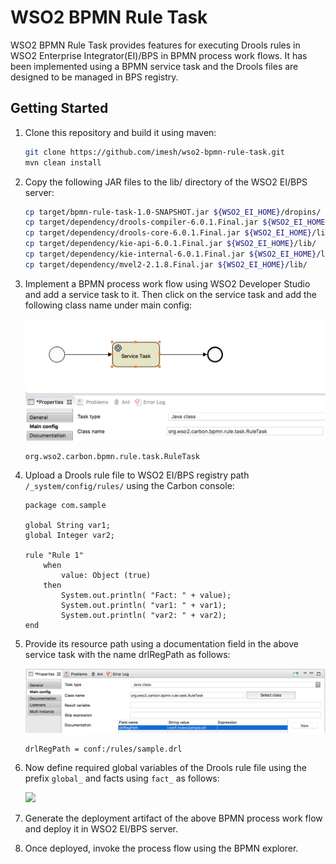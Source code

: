 # WSO2 BPMN Rule Task

WSO2 BPMN Rule Task provides features for executing Drools rules in WSO2 Enterprise Integrator(EI)/BPS in BPMN process 
work flows. It has been implemented using a BPMN service task and the Drools files are designed to be managed in 
BPS registry.

## Getting Started

1. Clone this repository and build it using maven:

    ````bash
    git clone https://github.com/imesh/wso2-bpmn-rule-task.git
    mvn clean install
    ````

2. Copy the following JAR files to the lib/ directory of the WSO2 EI/BPS server:

    ````bash
    cp target/bpmn-rule-task-1.0-SNAPSHOT.jar ${WSO2_EI_HOME}/dropins/
    cp target/dependency/drools-compiler-6.0.1.Final.jar ${WSO2_EI_HOME}/lib/
    cp target/dependency/drools-core-6.0.1.Final.jar ${WSO2_EI_HOME}/lib/
    cp target/dependency/kie-api-6.0.1.Final.jar ${WSO2_EI_HOME}/lib/
    cp target/dependency/kie-internal-6.0.1.Final.jar ${WSO2_EI_HOME}/lib/
    cp target/dependency/mvel2-2.1.8.Final.jar ${WSO2_EI_HOME}/lib/
    ````

3. Implement a BPMN process work flow using WSO2 Developer Studio and add a service task to it. Then click on the 
service task and add the following class name under main config:

    ![](images/rule-task-class-def.png)
    
    ````
    org.wso2.carbon.bpmn.rule.task.RuleTask
    ````

4. Upload a Drools rule file to WSO2 EI/BPS registry path ```/_system/config/rules/``` using the Carbon console:
 
    ````drools
    package com.sample
    
    global String var1;
    global Integer var2;
    
    rule "Rule 1"
        when
            value: Object (true)
        then
            System.out.println( "Fact: " + value);
            System.out.println( "var1: " + var1);
            System.out.println( "var2: " + var2);
    end
    ````
 
5. Provide its resource path using a documentation field in the above service task with the name drlRegPath as follows:

    ![](images/rule-task-drl-resource-path-def.png)
    
    ````
    drlRegPath = conf:/rules/sample.drl
    ````

5. Now define required global variables of the Drools rule file using the prefix ```global_``` and facts using 
```fact_``` as follows:

    ![](images/form-properties-def.png)
    
6. Generate the deployment artifact of the above BPMN process work flow and deploy it in WSO2 EI/BPS server.

7. Once deployed, invoke the process flow using the BPMN explorer.
